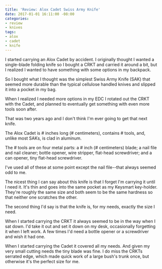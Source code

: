 ```yaml
---
title: 'Review: Alox Cadet Swiss Army Knife'
date: 2017-01-01 16:11:00 -08:00
categories:
- review
- knives
tags:
- alox
- cadet
- knife
---
```


I started carrying an Alox Cadet by accident. I originally thought I wanted a single-blade folding knife so I bought a CRKT and carried it around a bit, but I realized I wanted to have something with some options in my backpack. 

So I bought what I thought was the simplest Swiss Army Knife (SAK) that seemed more durable than the typical cellulose handled knives and slipped it into a pocket in my bag.

When I realized I needed more options in my EDC I rotated out the CRKT with the Cadet, and planned to eventually get something with even more tools soon after.

That was two years ago and I don't think I'm ever going to get that next knife.

The Alox Cadet is # inches long (# centimeters), contains # tools, and, unlike most SAKs, is clad in aluminum.

The # tools are on four metal parts: a # inch (# centimeters) blade; a nail file and nail cleaner; bottle opener, wire stripper, flat-head screwdriver; and a can opener, tiny flat-head screwdriver.

I've used all of these at some point except the nail file--that always seemed odd to me.

The nicest thing I can say about this knife is that I forget I'm carrying it until I need it. It's thin and goes into the same pocket as my Keysmart key-holder. They're roughly the same size and both seem to be the same hardness so that neither one scratches the other.

The second thing I'd say is that the knife is, for my needs, exactly the size I need.

When I started carrying the CRKT it always seemed to be in the way when I sat down. I'd take it out and set it down on my desk, occasionally forgetting it when I left work. A few times I'd need a bottle opener or a screwdriver and wish it had one.

When I started carrying the Cadet it covered all my needs. And given my very small cutting needs the tiny blade was fine. I do miss the CRKTs serrated edge, which made quick work of a large bush's trunk once, but otherwise it's the perfect size for me.
